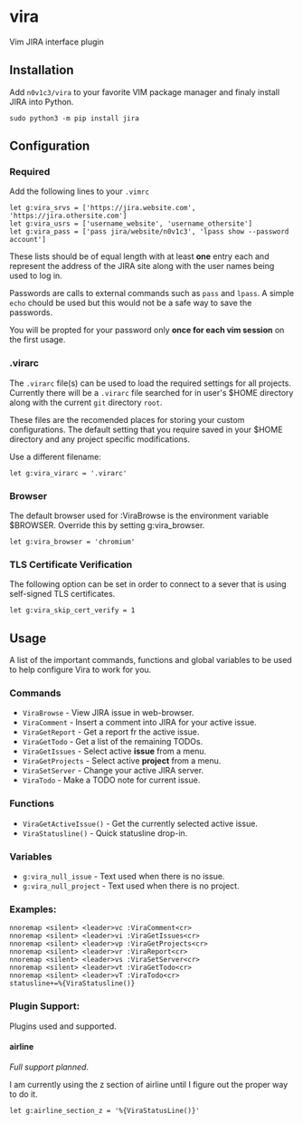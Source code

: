 # vira

Vim JIRA interface plugin

## Installation

Add `n0v1c3/vira` to your favorite VIM package manager and finaly
install JIRA into Python.

```
sudo python3 -m pip install jira
```

## Configuration

### Required

Add the following lines to your `.vimrc`

```
let g:vira_srvs = ['https://jira.website.com', 'https://jira.othersite.com']
let g:vira_usrs = ['username_website', 'username_othersite']
let g:vira_pass = ['pass jira/website/n0v1c3', 'lpass show --password account']
```

These lists should be of equal length with at least **one** entry each
and represent the address of the JIRA site along with the user
names being used to log in.

Passwords are calls to external commands such as `pass` and `lpass`. A simple
`echo` chould be used but this would not be a safe way to save the passwords.

You will be propted for your password only **once for each vim session**
on the first usage.

### .virarc

The `.virarc` file(s) can be used to load the required settings for all
projects. Currently there will be a `.virarc` file searched for in user's
\$HOME directory along with the current `git` directory `root`.

These files are the recomended places for storing your custom
configurations. The default setting that you require saved in your
\$HOME directory and any project specific modifications.

Use a different filename:

```
let g:vira_virarc = '.virarc'
```

### Browser

The default browser used for :ViraBrowse is the environment variable \$BROWSER. Override this by setting g:vira_browser.

```
let g:vira_browser = 'chromium'
```

### TLS Certificate Verification

The following option can be set in order to connect to a sever that is using self-signed TLS certificates.

```
let g:vira_skip_cert_verify = 1
```

## Usage

A list of the important commands, functions and global variables
to be used to help configure Vira to work for you.

### Commands

- `ViraBrowse` - View JIRA issue in web-browser.
- `ViraComment` - Insert a comment into JIRA for your active issue.
- `ViraGetReport` - Get a report fr the active issue.
- `ViraGetTodo` - Get a list of the remaining TODOs.
- `ViraGetIssues` - Select active **issue** from a menu.
- `ViraGetProjects` - Select active **project** from a menu.
- `ViraSetServer` - Change your active JIRA server.
- `ViraTodo` - Make a TODO note for current issue.

### Functions

- `ViraGetActiveIssue()` - Get the currently selected active issue.
- `ViraStatusline()` - Quick statusline drop-in.

### Variables

- `g:vira_null_issue` - Text used when there is no issue.
- `g:vira_null_project` - Text used when there is no project.

### Examples:

```
nnoremap <silent> <leader>vc :ViraComment<cr>
nnoremap <silent> <leader>vi :ViraGetIssues<cr>
nnoremap <silent> <leader>vp :ViraGetProjects<cr>
nnoremap <silent> <leader>vr :ViraReport<cr>
nnoremap <silent> <leader>vs :ViraSetServer<cr>
nnoremap <silent> <leader>vt :ViraGetTodo<cr>
nnoremap <silent> <leader>vT :ViraTodo<cr>
statusline+=%{ViraStatusline()}
```

### Plugin Support:

Plugins used and supported.

#### airline

_Full support planned_.

I am currently using the z section of airline until I figure
out the proper way to do it.

```
let g:airline_section_z = '%{ViraStatusLine()}'
```
